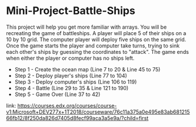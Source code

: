 # Mini-Project-Battle-Ships

This project will help you get more familiar with arrays. You will be recreating the game of battleships. A player will place 5 of their ships on a 10 by 10 grid. The computer player will deploy five ships on the same grid. Once the game starts the player and computer take turns, trying to sink each other's ships by guessing the coordinates to "attack". The game ends when either the player or computer has no ships left. 

- Step 1 - Create the ocean map (Line 7 to 20 & Line 45 to 75)
- Step 2 - Deploy player's ships (Line 77 to 104)
- Step 3 - Deploy computer's ships (Line 106 to 119)
- Step 4 - Battle (Line 29 to 35 & Line 121 to 190)
- Step 5 - Game Over (Line 37 to 42)

link: https://courses.edx.org/courses/course-v1:Microsoft+DEV277x+1T2018/courseware/76c11a375a0e495e83ab68121566fb12/8f250da826d7405d8fecf99aca3a5e9a/?child=first 
